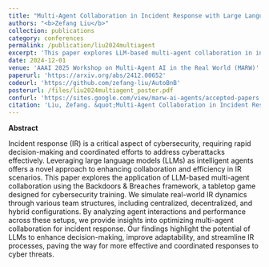 ```yaml
---
title: "Multi-Agent Collaboration in Incident Response with Large Language Models"
authors: "<b>Zefang Liu</b>"
collection: publications
category: conferences
permalink: /publication/liu2024multiagent
excerpt: 'This paper explores LLM-based multi-agent collaboration in incident response, analyzing team structures using the Backdoors & Breaches card game.'
date: 2024-12-01
venue: 'AAAI 2025 Workshop on Multi-Agent AI in the Real World (MARW)'
paperurl: 'https://arxiv.org/abs/2412.00652'
codeurl: 'https://github.com/zefang-liu/AutoBnB'
posterurl: /files/liu2024multiagent_poster.pdf
confurl: 'https://sites.google.com/view/marw-ai-agents/accepted-papers'
citation: 'Liu, Zefang. &quot;Multi-Agent Collaboration in Incident Response with Large Language Models.&quot; <i>arXiv preprint arXiv:2412.00652</i> (2024).'
---
```


**Abstract**

Incident response (IR) is a critical aspect of cybersecurity, requiring rapid decision-making and coordinated efforts to address cyberattacks effectively. Leveraging large language models (LLMs) as intelligent agents offers a novel approach to enhancing collaboration and efficiency in IR scenarios. This paper explores the application of LLM-based multi-agent collaboration using the Backdoors & Breaches framework, a tabletop game designed for cybersecurity training. We simulate real-world IR dynamics through various team structures, including centralized, decentralized, and hybrid configurations. By analyzing agent interactions and performance across these setups, we provide insights into optimizing multi-agent collaboration for incident response. Our findings highlight the potential of LLMs to enhance decision-making, improve adaptability, and streamline IR processes, paving the way for more effective and coordinated responses to cyber threats.
